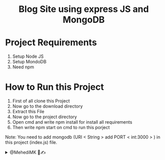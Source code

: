 <h1 align='center'>Blog Site using express JS and MongoDB</h1>


# Project Requirements
1. Setup Node JS
2. Setup MondoDB
3. Need npm

# How to Run this Project

1. First of all clone this Project
2. Now go to the download directory
3. Extract this File
4. Now go to the project directory
5. Open cmd and write npm install for install all requirements
5. Then write npm start on cmd to run this porject

Note:
    You need to add mongodb (URI < String > add PORT < int:3000 > ) in this project (index.js) file.

<details> 
  <summary>@MehediMK 👋✍</summary> 
  <p>Thank you!</p>
</details>
